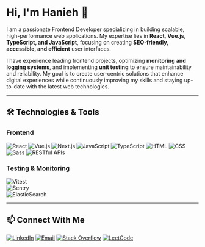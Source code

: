 # Hi, I'm Hanieh 👋

I am a passionate Frontend Developer specializing in building scalable, high-performance web applications. My expertise lies in **React, Vue.js, TypeScript, and JavaScript**, focusing on creating **SEO-friendly, accessible, and efficient** user interfaces. 

I have experience leading frontend projects, optimizing **monitoring and logging systems**, and implementing **unit testing** to ensure maintainability and reliability. My goal is to create user-centric solutions that enhance digital experiences while continuously improving my skills and staying up-to-date with the latest web technologies.

---

## 🛠 Technologies & Tools

### **Frontend**
![React](https://img.shields.io/badge/React-000000?style=flat&logo=react&logoColor=61DAFB)
![Vue.js](https://img.shields.io/badge/Vue.js-000000?style=flat&logo=vuedotjs&logoColor=4FC08D)
![Next.js](https://img.shields.io/badge/Next.js-000000?style=flat&logo=nextdotjs&logoColor=FFFFFF)
![JavaScript](https://img.shields.io/badge/JavaScript-000000?style=flat&logo=javascript&logoColor=F7DF1E)
![TypeScript](https://img.shields.io/badge/TypeScript-000000?style=flat&logo=typescript&logoColor=3178C6)
![HTML](https://img.shields.io/badge/HTML5-000000?style=flat&logo=html5&logoColor=E34F26)
![CSS](https://img.shields.io/badge/CSS3-000000?style=flat&logo=css3&logoColor=1572B6)
![Sass](https://img.shields.io/badge/Sass-000000?style=flat&logo=sass&logoColor=CC6699)
![RESTful APIs](https://img.shields.io/badge/REST-000000?style=flat&logo=rest&logoColor=blue)

### **Testing & Monitoring**  
![Vitest](https://img.shields.io/badge/Vitest-000000?style=flat&logo=vitest&logoColor=yellow)  
![Sentry](https://img.shields.io/badge/Sentry-000000?style=flat&logo=sentry&logoColor=white)  
![ElasticSearch](https://img.shields.io/badge/ElasticSearch-000000?style=flat&logo=elasticsearch&logoColor=005571)  


---

## 📫 Connect With Me

[![LinkedIn](https://img.shields.io/badge/LinkedIn-000000?style=flat&logo=linkedin&logoColor=0A66C2)](https://www.linkedin.com/in/hanieh-ghassemi/)
[![Email](https://img.shields.io/badge/Email-000000?style=flat&logo=gmail&logoColor=EA4335)](mailto:haniehghsmie@gmail.com)
[![Stack Overflow](https://img.shields.io/badge/Stack%20Overflow-000000?style=flat&logo=stackoverflow&logoColor=F58025)](https://stackoverflow.com/users/16680247/hanieh-ghassemi?tab=profile)
[![LeetCode](https://img.shields.io/badge/LeetCode-000000?style=flat&logo=leetcode&logoColor=FFA116)](https://leetcode.com/HaniehGhassemi/)
